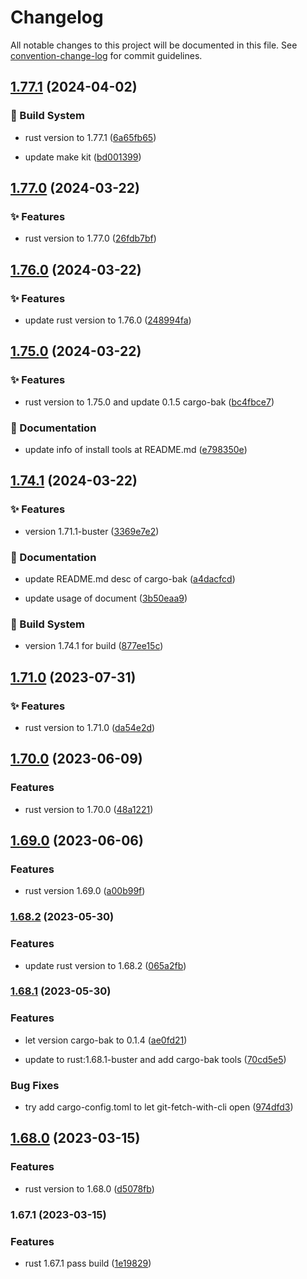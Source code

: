 # Changelog

All notable changes to this project will be documented in this file. See [convention-change-log](https://github.com/convention-change/convention-change-log) for commit guidelines.

## [1.77.1](https://github.com/sinlov/docker-rust-buster/compare/1.77.0...v1.77.1) (2024-04-02)

### 👷‍ Build System

* rust version to 1.77.1 ([6a65fb65](https://github.com/sinlov/docker-rust-buster/commit/6a65fb653b98580ebbacde52ba3ceb5d97fe9c36))

* update make kit ([bd001399](https://github.com/sinlov/docker-rust-buster/commit/bd0013991311c45fa116039d78aa5c0a9f62fe9a))

## [1.77.0](https://github.com/sinlov/docker-rust-buster/compare/1.76.0...v1.77.0) (2024-03-22)

### ✨ Features

* rust version to 1.77.0 ([26fdb7bf](https://github.com/sinlov/docker-rust-buster/commit/26fdb7bf06384b814ebaecc2e2420cf85e0b2e3e))

## [1.76.0](https://github.com/sinlov/docker-rust-buster/compare/1.75.0...v1.76.0) (2024-03-22)

### ✨ Features

* update rust version to 1.76.0 ([248994fa](https://github.com/sinlov/docker-rust-buster/commit/248994fa55f924b8f517c8ff3a56d2cd0cebf744))

## [1.75.0](https://github.com/sinlov/docker-rust-buster/compare/1.74.1...v1.75.0) (2024-03-22)

### ✨ Features

* rust version to 1.75.0 and update 0.1.5 cargo-bak ([bc4fbce7](https://github.com/sinlov/docker-rust-buster/commit/bc4fbce7ab60f43a5dd2024a7068ddddeb2fac29))

### 📝 Documentation

* update info of install tools at README.md ([e798350e](https://github.com/sinlov/docker-rust-buster/commit/e798350e9829f8e5143dc77601bd83b66367b1b9))

## [1.74.1](https://github.com/sinlov/docker-rust-buster/compare/1.71.0...v1.74.1) (2024-03-22)

### ✨ Features

* version 1.71.1-buster ([3369e7e2](https://github.com/sinlov/docker-rust-buster/commit/3369e7e298bc73d5b2f6a0ed256c9f1e2af4257e))

### 📝 Documentation

* update README.md desc of cargo-bak ([a4dacfcd](https://github.com/sinlov/docker-rust-buster/commit/a4dacfcdca2cd977ca71ab056a0348341143c868))

* update usage of document ([3b50eaa9](https://github.com/sinlov/docker-rust-buster/commit/3b50eaa9b0b45e642eff81403989c606d628c197))

### 👷‍ Build System

* version 1.74.1 for build ([877ee15c](https://github.com/sinlov/docker-rust-buster/commit/877ee15c1e58c40c009a7f9f9f5560a31303b5d4))

## [1.71.0](https://github.com/sinlov/docker-rust-buster/compare/v1.70.0...v1.71.0) (2023-07-31)

### ✨ Features

* rust version to 1.71.0 ([da54e2d](https://github.com/sinlov/docker-rust-buster/commit/da54e2dee3fde08dd4f40e53de581d5de5bdd650))

## [1.70.0](https://github.com/sinlov/docker-rust-buster/compare/v1.69.0...v1.70.0) (2023-06-09)

### Features

* rust version to 1.70.0 ([48a1221](https://github.com/sinlov/docker-rust-buster/commit/48a122177b2e0848b4755f9377fb0033552c5073))

## [1.69.0](https://github.com/sinlov/docker-rust-buster/compare/v1.68.2...v1.69.0) (2023-06-06)

### Features

* rust version 1.69.0 ([a00b99f](https://github.com/sinlov/docker-rust-buster/commit/a00b99f0aed99e29e13e4386cbff0f18f4fc3b13))

### [1.68.2](https://github.com/sinlov/docker-rust-buster/compare/v1.68.1...v1.68.2) (2023-05-30)

### Features

* update rust version to 1.68.2 ([065a2fb](https://github.com/sinlov/docker-rust-buster/commit/065a2fbd33c17f9adcafa9c44dba90e2faf4bd0f))

### [1.68.1](https://github.com/sinlov/docker-rust-buster/compare/v1.68.0...v1.68.1) (2023-05-30)

### Features

* let version cargo-bak to 0.1.4 ([ae0fd21](https://github.com/sinlov/docker-rust-buster/commit/ae0fd21445b7c7d4a264667361c969fac5586d70))

* update to rust:1.68.1-buster and add cargo-bak tools ([70cd5e5](https://github.com/sinlov/docker-rust-buster/commit/70cd5e55a5ed094e3008d95b2a4195b9e8048e81))

### Bug Fixes

* try add cargo-config.toml to let git-fetch-with-cli open ([974dfd3](https://github.com/sinlov/docker-rust-buster/commit/974dfd3a4c72374f51affec252659572c3aa677b))

## [1.68.0](https://github.com/sinlov/docker-rust-buster/compare/v1.67.1...v1.68.0) (2023-03-15)

### Features

* rust version to 1.68.0 ([d5078fb](https://github.com/sinlov/docker-rust-buster/commit/d5078fb9c698a616defc2a348d3923009a7f8a48))

### 1.67.1 (2023-03-15)

### Features

* rust 1.67.1 pass build ([1e19829](https://github.com/sinlov/docker-rust-buster/commit/1e19829e5cb887776b20022145afe076b127a4a0))

